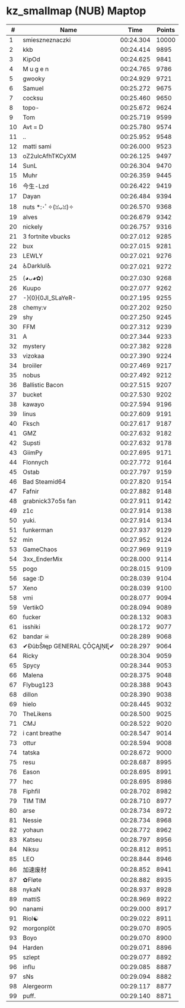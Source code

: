 # kz_smallmap (NUB) Maptop

|  # | Name | Time | Points |
|-------------- | -------------- | -------------- | -------------- | 
| 1 | smieszneznaczki | 00:24.304 | 10000 | 
| 2 | kkb | 00:24.414 | 9895 | 
| 3 | KipOd | 00:24.625 | 9841 | 
| 4 | M u g e n | 00:24.765 | 9786 | 
| 5 | gwooky | 00:24.929 | 9721 | 
| 6 | Samuel | 00:25.272 | 9675 | 
| 7 | cocksu | 00:25.460 | 9650 | 
| 8 | topo- | 00:25.672 | 9624 | 
| 9 | Tom | 00:25.719 | 9599 | 
| 10 | Avt = D | 00:25.780 | 9574 | 
| 11 | .. | 00:25.952 | 9548 | 
| 12 | matti sami | 00:26.000 | 9523 | 
| 13 | oZ2ulcAfhTKCyXM | 00:26.125 | 9497 | 
| 14 | SunL | 00:26.304 | 9470 | 
| 15 | Muhr | 00:26.359 | 9445 | 
| 16 | 今生-Lzd | 00:26.422 | 9419 | 
| 17 | Dayan | 00:26.484 | 9394 | 
| 18 | nuts *:･ﾟ✧(ꈍᴗꈍ)✧ | 00:26.570 | 9368 | 
| 19 | alves | 00:26.679 | 9342 | 
| 20 | nickely | 00:26.757 | 9316 | 
| 21 | 3 fortnite vbucks | 00:27.012 | 9285 | 
| 22 | bux | 00:27.015 | 9281 | 
| 23 | LEWLY | 00:27.021 | 9276 | 
| 24 | ♿Darklul♿ | 00:27.021 | 9272 | 
| 25 | (◕ᴗ◕✿) | 00:27.030 | 9268 | 
| 26 | Kuupo | 00:27.077 | 9262 | 
| 27 | -}{0}{0JI_SLaYeR- | 00:27.195 | 9255 | 
| 28 | chemy:v | 00:27.202 | 9250 | 
| 29 | shy | 00:27.250 | 9245 | 
| 30 | FFM | 00:27.312 | 9239 | 
| 31 | A | 00:27.344 | 9233 | 
| 32 | mystery | 00:27.382 | 9228 | 
| 33 | vizokaa | 00:27.390 | 9224 | 
| 34 | broiiler | 00:27.469 | 9217 | 
| 35 | nobus | 00:27.492 | 9212 | 
| 36 | Ballistic Bacon | 00:27.515 | 9207 | 
| 37 | bucket | 00:27.530 | 9202 | 
| 38 | kawayo | 00:27.594 | 9196 | 
| 39 | linus | 00:27.609 | 9191 | 
| 40 | Fksch | 00:27.617 | 9187 | 
| 41 | GMZ | 00:27.632 | 9182 | 
| 42 | Supsti | 00:27.632 | 9178 | 
| 43 | GiimPy | 00:27.695 | 9171 | 
| 44 | Flonnych | 00:27.772 | 9164 | 
| 45 | Ostab | 00:27.797 | 9159 | 
| 46 | Bad Steamid64 | 00:27.820 | 9154 | 
| 47 | Fafnir | 00:27.882 | 9148 | 
| 48 | grabnick37o5s fan | 00:27.911 | 9142 | 
| 49 | z1c | 00:27.914 | 9138 | 
| 50 | yuki. | 00:27.914 | 9134 | 
| 51 | funkerman | 00:27.937 | 9129 | 
| 52 | min | 00:27.952 | 9124 | 
| 53 | GameChaos | 00:27.969 | 9119 | 
| 54 | 3xx_EnderMix | 00:28.000 | 9114 | 
| 55 | pogo | 00:28.015 | 9109 | 
| 56 | sage :D | 00:28.039 | 9104 | 
| 57 | Xeno | 00:28.039 | 9100 | 
| 58 | vmi | 00:28.077 | 9094 | 
| 59 | VertikO | 00:28.094 | 9089 | 
| 60 | fucker | 00:28.132 | 9083 | 
| 61 | isshiki | 00:28.172 | 9077 | 
| 62 | bandar ☠ | 00:28.289 | 9068 | 
| 63 | ✔ĐûbŠŧęp GENERAL ÇŌÇĄĮŅĘ✔ | 00:28.297 | 9064 | 
| 64 | Ricky | 00:28.304 | 9059 | 
| 65 | Spycy | 00:28.344 | 9053 | 
| 66 | Malena | 00:28.375 | 9048 | 
| 67 | Flybug123 | 00:28.388 | 9043 | 
| 68 | dillon | 00:28.390 | 9038 | 
| 69 | hielo | 00:28.445 | 9032 | 
| 70 | TheLikens | 00:28.500 | 9025 | 
| 71 | CMJ | 00:28.522 | 9020 | 
| 72 | i cant breathe | 00:28.547 | 9014 | 
| 73 | ottur | 00:28.594 | 9008 | 
| 74 | tatska | 00:28.672 | 9000 | 
| 75 | resu | 00:28.687 | 8995 | 
| 76 | Eason | 00:28.695 | 8991 | 
| 77 | hec | 00:28.695 | 8986 | 
| 78 | Fiphfil | 00:28.702 | 8982 | 
| 79 | TIM TIM | 00:28.710 | 8977 | 
| 80 | arse | 00:28.734 | 8972 | 
| 81 | Nessie | 00:28.734 | 8968 | 
| 82 | yohaun | 00:28.772 | 8962 | 
| 83 | Katseu | 00:28.797 | 8956 | 
| 84 | Niksu | 00:28.812 | 8951 | 
| 85 | LEO | 00:28.844 | 8946 | 
| 86 | 加速废材 | 00:28.852 | 8941 | 
| 87 | ✿Fløte | 00:28.882 | 8935 | 
| 88 | nykaN | 00:28.937 | 8928 | 
| 89 | mattiS | 00:28.969 | 8922 | 
| 90 | nanami | 00:29.000 | 8917 | 
| 91 | Riol☯ | 00:29.022 | 8911 | 
| 92 | morgonplöt | 00:29.070 | 8905 | 
| 93 | Boyo | 00:29.070 | 8900 | 
| 94 | Harden | 00:29.071 | 8896 | 
| 95 | szlept | 00:29.077 | 8892 | 
| 96 | influ | 00:29.085 | 8887 | 
| 97 | sNs | 00:29.094 | 8882 | 
| 98 | Alergeorm | 00:29.117 | 8877 | 
| 99 | puff. | 00:29.140 | 8871 | 

